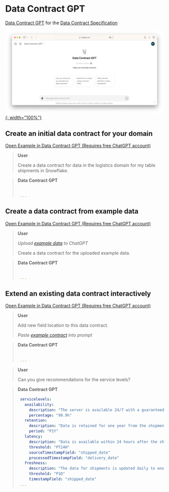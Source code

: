 # Data Contract GPT

[Data Contract GPT](https://chatgpt.com/g/g-QGMQrqm3p-data-contract-gpt) for the [Data Contract Specification](https://datacontract.com)

[![](/images/browser.png){: width="100%"}](https://chatgpt.com/g/g-QGMQrqm3p-data-contract-gpt)

## Create an initial data contract for your domain

[Open Example in Data Contract GPT (Requires free ChatGPT account)](https://chatgpt.com/share/e/515633e9-2bbd-472a-8244-29430f107cda)

> **User**
> 
> Create a data contract for data in the logistics domain for my table shipments in Snowflake.

> **Data Contract GPT**
>
> ```yaml
> 
>  ...
> ```

## Create a data contract from example data

[Open Example in Data Contract GPT (Requires free ChatGPT account)](https://chatgpt.com/share/e/1b27cab6-6ea8-49ff-8c8e-d1765fb34dd9)

> **User**
> 
> *Upload [example data](example_shipment.yaml) to ChatGPT*
> 
> Create a data contract for the uploaded example data.

> **Data Contract GPT**
>
> ```yaml
> 
>  ...
> ```

## Extend an existing data contract interactively

[Open Example in Data Contract GPT (Requires free ChatGPT account)](https://chatgpt.com/share/e/6079bdf8-3b9b-477a-ba4f-93a0dee4e6dc)

> **User**
> 
> Add new field location to this data contract.
> 
> *Paste [example contract](example_datacontract.yaml) into prompt*

> **Data Contract GPT**
> 
> ```yaml
> 
>  ...
> ```

> **User**
>
> Can you give recommendations for the service levels?

> **Data Contract GPT**
>
> ```yaml
>  servicelevels:
>    availability:
>      description: "The server is available 24/7 with a guaranteed uptime."
>      percentage: "99.9%"
>    retention:
>      description: "Data is retained for one year from the shipment date."
>      period: "P1Y"
>    latency:
>      description: "Data is available within 24 hours after the shipment is processed."
>      threshold: "PT24H"
>      sourceTimestampField: "shipped_date"
>      processedTimestampField: "delivery_date"
>    freshness:
>      description: "The data for shipments is updated daily to ensure accuracy."
>      threshold: "P1D"
>      timestampField: "shipped_date"
>  ...
>  ```
